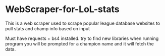 # WebScraper-for-LoL-stats
This is a web scraper used to scrape popular league database websites to pull stats and champ info based on input

Must have requests + bs4 installed.
try to find new libraries
when running program you will be prompted for a champion name and it will fetch the data.

